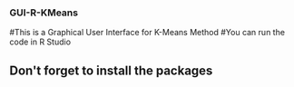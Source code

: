### GUI-R-KMeans
#This is a Graphical User Interface for K-Means Method
#You can run the code in R Studio
## Don't forget to install the packages
